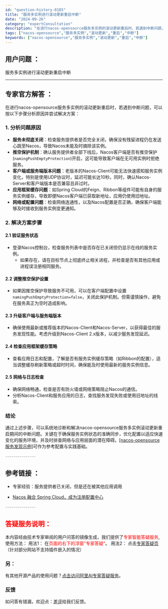 ```yaml
---
id: "question-history-8185"
title: "服务多实例进行滚动更新重启中断"
date: "2024-09-26"
category: "expertConsultation"
description: "在进行nacos-opensource服务多实例的滚动更新重启时，若遇到中断问题，可以按以下步骤分析原因并尝试解决方案：### 1. 分析问题原因- **服务未彻底关闭**：检查服务提供者是否完全关闭，确保没有残留进程仍在发送心跳至Nacos，导致Nacos未能及时摘除该实例。- **推空保护机制*"
tags: ["nacos-opensource","服务多实例","滚动更新","重启","中断"]
keywords: ["nacos-opensource","服务多实例","滚动更新","重启","中断"]
---
```


## 用户问题 ： 
 服务多实例进行滚动更新重启中断  

---------------
## 专家官方解答 ：

在进行nacos-opensource服务多实例的滚动更新重启时，若遇到中断问题，可以按以下步骤分析原因并尝试解决方案：

### 1. 分析问题原因

- **服务未彻底关闭**：检查服务提供者是否完全关闭，确保没有残留进程仍在发送心跳至Nacos，导致Nacos未能及时摘除该实例。
- **推空保护机制**：确认服务提供者全部下线后，Nacos客户端是否有推空保护(`namingPushEmptyProtection`)开启，这可能导致客户端在无可用实例时拒绝服务。
- **客户端或服务端版本问题**：老版本的Nacos-Client可能无法快速感知服务实例变化，特别是使用UDP协议时，延迟可能长达10秒。同时，确认Nacos-Server和客户端版本是否兼容且非过时。
- **应用框架缓存问题**：如Spring Cloud的Feign、Ribbon等组件可能有自身的服务实例缓存，导致即便Nacos客户端已获取新地址，应用仍使用旧地址。
- **网络或配置问题**：检查网络连通性，以及Nacos配置是否正确，确保客户端能够及时接收到服务实例变更通知。

### 2. 解决方案步骤

#### 2.1 验证服务状态

- 登录Nacos控制台，检查服务列表中是否存在已关闭但仍显示在线的服务实例。
  - 如果存在，请在目标节点上彻底终止相关进程，并检查是否有其他应用或进程误注册相同服务。
  
#### 2.2 调整推空保护设置

- 如果因推空保护导致服务不可用，可以在客户端配置中设置`namingPushEmptyProtection=false`，关闭此保护机制。但需谨慎操作，避免在服务真正为空时造成影响。

#### 2.3 升级客户端与服务端版本

- 确保使用最新或推荐版本的Nacos-Client和Nacos-Server，以获得最佳的服务发现性能。考虑升级到Nacos-Client 2.x版本，以减少服务发现延迟。

#### 2.4 检查应用框架缓存策略

- 查看应用日志和配置，了解是否有服务实例缓存策略（如Ribbon的配置），适当调整缓存刷新策略或超时时间，确保能及时使用最新的服务实例信息。

#### 2.5 网络与日志检查

- 确保网络畅通，检查是否有防火墙或网络策略阻止Nacos的通信。
- 分析Nacos-Client和服务应用的日志，查找服务发现失败或使用旧地址的线索。

### 结论

通过上述步骤，可以系统地诊断和解决nacos-opensource服务多实例滚动更新重启期间的中断问题。关键在于确保服务实例状态的准确同步，优化配置以适应快速变化的服务环境，并及时排查网络与应用层面的潜在障碍。[[nacos-opensource服务发现示例]](https://github.com/nacos-group/nacos-examples/tree/master/nacos-spring-cloud-example/nacos-spring-cloud-discovery-example)可作为参考配置与实践基础。


<font color="#949494">---------------</font> 


## 参考链接 ：

* 专家经验：服务提供者已关闭，但是还在被其他应用调用 
 
 * [Nacos 融合 Spring Cloud，成为注册配置中心](https://nacos.io/docs/latest/ecology/use-nacos-with-spring-cloud)


 <font color="#949494">---------------</font> 
 


## <font color="#FF0000">答疑服务说明：</font> 

本内容经由技术专家审阅的用户问答的镜像生成，我们提供了<font color="#FF0000">专家智能答疑服务</font>,使用方法：
用法1： 在<font color="#FF0000">页面的右下的浮窗”专家答疑“</font>。
用法2： 点击[专家答疑页](https://answer.opensource.alibaba.com/docs/intro)（针对部分网站不支持插件嵌入的情况）
### 另：


有其他开源产品的使用问题？[点击访问阿里AI专家答疑服务](https://answer.opensource.alibaba.com/docs/intro)。
### 反馈
如问答有错漏，欢迎点：[差评](https://ai.nacos.io/user/feedbackByEnhancerGradePOJOID?enhancerGradePOJOId=13545)给我们反馈。
